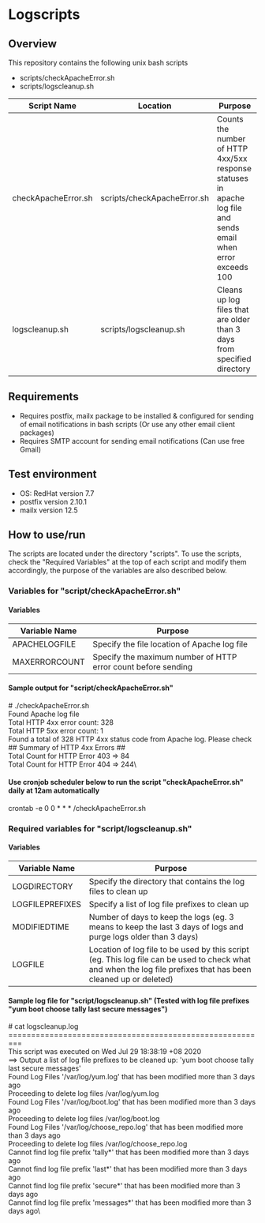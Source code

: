 # Logscripts 

## Overview
This repository contains the following unix bash scripts
* scripts/checkApacheError.sh
* scripts/logscleanup.sh


Script Name         | Location                      | Purpose
--------------------|-------------------------------|-------------------
checkApacheError.sh | scripts/checkApacheError.sh   | Counts the number of HTTP 4xx/5xx response statuses in apache log file and sends email when error exceeds 100
logscleanup.sh      | scripts/logscleanup.sh        | Cleans up log files that are older than 3 days from specified directory


## Requirements
* Requires postfix, mailx package to be installed & configured for sending of email notifications in bash scripts (Or use any other email client packages)
* Requires SMTP account for sending email notifications (Can use free Gmail)

## Test environment
* OS: RedHat version 7.7
* postfix version 2.10.1
* mailx version 12.5

## How to use/run
The scripts are located under the directory "scripts". To use the scripts, check the "Required Variables" at the top of each script and modify them accordingly, the purpose of the variables are also described below.

### Variables for "script/checkApacheError.sh"
#### Variables
Variable Name   | Purpose            
----------------|--------------------------
APACHELOGFILE   | Specify the file location of Apache log file
MAXERRORCOUNT   | Specify the maximum number of HTTP error count before sending     

#### Sample output for "script/checkApacheError.sh"
\# ./checkApacheError.sh\
Found Apache log file\
Total HTTP 4xx error count: 328\
Total HTTP 5xx error count: 1\
Found a total of 328 HTTP 4xx status code from Apache log. Please check\
\## Summary of HTTP 4xx Errors ##\
Total Count for HTTP Error 403 => 84\
Total Count for HTTP Error 404 => 244\

#### Use cronjob scheduler below to run the script "checkApacheError.sh" daily at 12am automatically
crontab -e
0 0 * * * /checkApacheError.sh

### Required variables for "script/logscleanup.sh"
#### Variables
Variable Name   | Purpose            
----------------|--------------------------
LOGDIRECTORY    | Specify the directory that contains the log files to clean up
LOGFILEPREFIXES | Specify a list of log file prefixes to clean up 
MODIFIEDTIME    | Number of days to keep the logs (eg. 3 means to keep the last 3 days of logs and purge logs older than 3 days)
LOGFILE         | Location of log file to be used by this script (eg. This log file can be used to check what and when the log file prefixes that has been cleaned up or deleted)

#### Sample log file for "script/logscleanup.sh" (Tested with log file prefixes "yum boot choose tally last secure messages")
\# cat logscleanup.log\
\=========================================================\
This script was executed on Wed Jul 29 18:38:19 +08 2020\
==> Output a list of log file prefixes to be cleaned up: 'yum boot choose tally last secure messages'\
Found Log Files '/var/log/yum.log' that has been modified more than 3 days ago\
Proceeding to delete log files /var/log/yum.log\
Found Log Files '/var/log/boot.log' that has been modified more than 3 days ago\
Proceeding to delete log files /var/log/boot.log\
Found Log Files '/var/log/choose_repo.log' that has been modified more than 3 days ago\
Proceeding to delete log files /var/log/choose_repo.log\
Cannot find log file prefix 'tally*' that has been modified more than 3 days ago\
Cannot find log file prefix 'last*' that has been modified more than 3 days ago\
Cannot find log file prefix 'secure*' that has been modified more than 3 days ago\
Cannot find log file prefix 'messages*' that has been modified more than 3 days ago\
